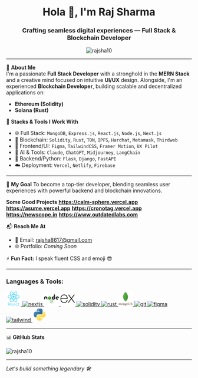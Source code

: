 <h1 align="center">Hola 👋, I'm Raj Sharma</h1>
<h3 align="center">Crafting seamless digital experiences — Full Stack & Blockchain Developer</h3>

<p align="center">
  <img src="https://komarev.com/ghpvc/?username=rajsha10&label=Profile%20views&color=0e75b6&style=flat" alt="rajsha10" />
</p>

---

🚀 **About Me**  
I'm a passionate **Full Stack Developer** with a stronghold in the **MERN Stack** and a creative mind focused on intuitive **UI/UX** design. Alongside, I'm an experienced **Blockchain Developer**, building scalable and decentralized applications on:

- **Ethereum (Solidity)**
- **Solana (Rust)**

🔧 **Stacks & Tools I Work With**
- 🌐 Full Stack: `MongoDB`, `Express.js`, `React.js`, `Node.js`, `Next.js`
- 🔗 Blockchain: `Solidity`, `Rust`, `TON`, `IPFS`, `Hardhat`, `Metamask`, `Thirdweb`
- 🎨 Frontend/UI: `Figma`, `TailwindCSS`, `Framer Motion`, `UX Pilot`
- 🧠 AI & Tools: `Claude`, `ChatGPT`, `Midjourney`, `LangChain`
- 🐍 Backend/Python: `Flask`, `Django`, `FastAPI`
- ☁️ Deployment: `Vercel`, `Netlify`, `Firebase`

---

🎯 **My Goal**
To become a top-tier developer, blending seamless user experiences with powerful backend and blockchain innovations.

**Some Good Projects**
**https://calm-sphere.vercel.app**
**https://asume.vercel.app**
**https://cronotag.vercel.app**
**https://newscope.in**
**https://www.outdatedlabs.com**

📬 **Reach Me At**
- 📧 Email: [rajsha8617@gmail.com](mailto:rajsha8617@gmail.com)
- 🌐 Portfolio: *Coming Soon*

⚡ **Fun Fact:** I speak fluent CSS and emoji 😎

---

<h3 align="left">Languages & Tools:</h3>
<p align="left">
  <a href="https://reactjs.org/" target="_blank" rel="noreferrer"> <img src="https://raw.githubusercontent.com/devicons/devicon/master/icons/react/react-original-wordmark.svg" alt="react" width="40" height="40"/> </a>
  <a href="https://nextjs.org/" target="_blank" rel="noreferrer"> <img src="https://cdn.worldvectorlogo.com/logos/nextjs-2.svg" alt="nextjs" width="40" height="40"/> </a>
  <a href="https://nodejs.org" target="_blank" rel="noreferrer"> <img src="https://raw.githubusercontent.com/devicons/devicon/master/icons/nodejs/nodejs-original-wordmark.svg" alt="nodejs" width="40" height="40"/> </a>
  <a href="https://expressjs.com" target="_blank" rel="noreferrer"> <img src="https://raw.githubusercontent.com/devicons/devicon/master/icons/express/express-original.svg" alt="express" width="40" height="40"/> </a>
  <a href="https://soliditylang.org/" target="_blank" rel="noreferrer"> <img src="https://cryptologos.cc/logos/ethereum-eth-logo.png" alt="solidity" width="40" height="40"/> </a>
  <a href="https://www.rust-lang.org/" target="_blank" rel="noreferrer"> <img src="https://www.rust-lang.org/logos/rust-logo-512x512.png" alt="rust" width="40" height="40"/> </a>
  <a href="https://www.mongodb.com/" target="_blank" rel="noreferrer"> <img src="https://raw.githubusercontent.com/devicons/devicon/master/icons/mongodb/mongodb-original-wordmark.svg" alt="mongodb" width="40" height="40"/> </a>
  <a href="https://git-scm.com/" target="_blank" rel="noreferrer"> <img src="https://www.vectorlogo.zone/logos/git-scm/git-scm-icon.svg" alt="git" width="40" height="40"/> </a>
  <a href="https://www.figma.com/" target="_blank" rel="noreferrer"> <img src="https://cdn.worldvectorlogo.com/logos/figma-1.svg" alt="figma" width="40" height="40"/> </a>
  <a href="https://tailwindcss.com/" target="_blank" rel="noreferrer"> <img src="https://www.vectorlogo.zone/logos/tailwindcss/tailwindcss-icon.svg" alt="tailwind" width="40" height="40"/> </a>
  <a href="https://www.python.org" target="_blank" rel="noreferrer"> <img src="https://raw.githubusercontent.com/devicons/devicon/master/icons/python/python-original.svg" alt="python" width="40" height="40"/> </a>
</p>

---

📊 **GitHub Stats**
<p align="left">
  <img align="center" src="https://github-readme-stats.vercel.app/api/top-langs?username=rajsha10&show_icons=true&locale=en&layout=compact" alt="rajsha10" />
</p>

---

*Let's build something legendary 🛠️*
